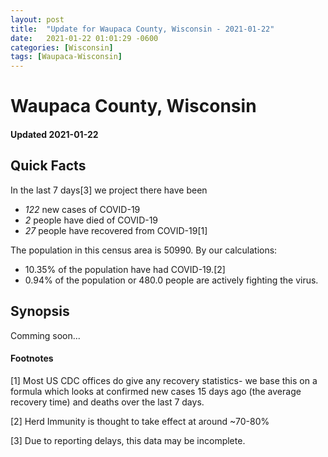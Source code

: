 ```yaml
---
layout: post
title:  "Update for Waupaca County, Wisconsin - 2021-01-22"
date:   2021-01-22 01:01:29 -0600
categories: [Wisconsin]
tags: [Waupaca-Wisconsin]
---
```


# Waupaca County, Wisconsin
#### Updated 2021-01-22

## Quick Facts

In the last 7 days[3] we project there have been
- *122* new cases of COVID-19
- *2* people have died of COVID-19
- *27* people have recovered from COVID-19[1]

The population in this census area is 50990. By our calculations:
- 10.35% of the population have had COVID-19.[2]
- 0.94% of the population or 480.0 people are actively fighting the virus.

## Synopsis

Comming soon...


#### Footnotes

[1] Most US CDC offices do give any recovery statistics- we base this on a formula which looks at confirmed new cases
15 days ago (the average recovery time) and deaths over the last 7 days.

[2] Herd Immunity is thought to take effect at around ~70-80%

[3] Due to reporting delays, this data may be incomplete.
 
    
